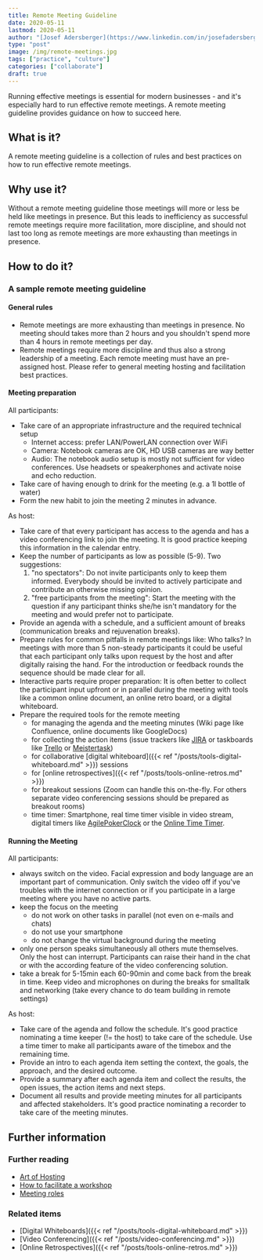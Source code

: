 ```yaml
---
title: Remote Meeting Guideline
date: 2020-05-11
lastmod: 2020-05-11
author: "[Josef Adersberger](https://www.linkedin.com/in/josefadersberger)"
type: "post"
image: /img/remote-meetings.jpg
tags: ["practice", "culture"]
categories: ["collaborate"]
draft: true
---
```


Running effective meetings is essential for modern businesses - and it's especially hard to run effective 
remote meetings. A remote meeting guideline provides guidance on how to succeed here.

<!--more-->

## What is it?

A remote meeting guideline is a collection of rules and best practices on how to run effective remote meetings.

## Why use it?

Without a remote meeting guideline those meetings will more or less be held like meetings in presence. But this leads to inefficiency as successful remote meetings require more facilitation, more discipline, and should not last too long as remote meetings are more exhausting than meetings in presence.

## How to do it?

### A sample remote meeting guideline

#### General rules
 * Remote meetings are more exhausting than meetings in presence. No meeting should takes more than 2 hours and you shouldn't spend more than 4 hours in remote meetings per day.  
 * Remote meetings require more discipline and thus also a strong leadership of a meeting. Each remote meeting must have an pre-assigned host. Please refer to general meeting hosting and facilitation best practices.

#### Meeting preparation

All participants:
 * Take care of an appropriate infrastructure and the required technical setup
    * Internet access: prefer LAN/PowerLAN connection over WiFi 
    * Camera: Notebook cameras are OK, HD USB cameras are way better
    * Audio: The notebook audio setup is mostly not sufficient for video conferences. Use headsets or speakerphones and activate noise and echo reduction.
 * Take care of having enough to drink for the meeting (e.g. a 1l bottle of water)
 * Form the new habit to join the meeting 2 minutes in advance. 


As host:
 * Take care of that every participant has access to the agenda and has a video conferencing link to join the meeting. It is good practice keeping this information in the calendar entry.
 * Keep the number of participants as low as possible (5-9). Two suggestions:
    1. "no spectators": Do not invite participants only to keep them informed. Everybody should be invited to actively participate and contribute an otherwise missing opinion.
    2. "free participants from the meeting": Start the meeting with the question if any participant thinks she/he isn't mandatory for the meeting and would prefer not to participate.
 * Provide an agenda with a schedule, and a sufficient amount of breaks (communication breaks and rejuvenation breaks).
 * Prepare rules for common pitfalls in remote meetings like: Who talks? In meetings with more than 5 non-steady participants it could be useful that each participant only talks upon request by the host and after digitally raising the hand. For the introduction or feedback rounds the sequence should be made clear for all.
 * Interactive parts require proper preparation: It is often better to collect the participant input upfront or in parallel during the meeting with tools like a common online document, an online retro board, or a digital whiteboard.
 * Prepare the required tools for the remote meeting
    * for managing the agenda and the meeting minutes (Wiki page like Confluence, online documents like GoogleDocs)
    * for collecting the action items (issue trackers like [JIRA](https://www.atlassian.com/software/jira) or taskboards like [Trello](https://trello.com) or [Meistertask](https://www.meistertask.com/)) 
    * for collaborative [digital whiteboard]({{< ref "/posts/tools-digital-whiteboard.md" >}}) sessions
    * for [online retrospectives]({{< ref "/posts/tools-online-retros.md" >}})
    * for breakout sessions (Zoom can handle this on-the-fly. For others separate video conferencing sessions should be prepared as breakout rooms)
    * time timer: Smartphone, real time timer visible in video stream, digital timers like [AgilePokerClock](https://www.agilepokerclock.com/clock) or the [Online Time Timer](http://timer.designthinkingcoach.de).
    
#### Running the Meeting

All participants:
 * always switch on the video. Facial expression and body language are an important part of communication. Only switch the video off if you've troubles with the internet connection or if you participate in a large meeting where you have no active parts.
 * keep the focus on the meeting
    * do not work on other tasks in parallel (not even on e-mails and chats)
    * do not use your smartphone 
    * do not change the virtual background during the meeting
 * only one person speaks simultaneously all others mute themselves. Only the host can interrupt. Participants can raise their hand in the chat or with the according feature of the video conferencing solution.
 * take a break for 5-15min each 60-90min and come back from the break in time. Keep video and microphones on during the breaks for smalltalk and networking (take every chance to do team building in remote settings)
 
 As host:
 * Take care of the agenda and follow the schedule. It's good practice nominating a time keeper (!= the host) to take care of the schedule. Use a time timer to make all participants aware of the timebox and the remaining time.
 * Provide an intro to each agenda item setting the context, the goals, the approach, and the desired outcome. 
 * Provide a summary after each agenda item and collect the results, the open issues, the action items and next steps.
 * Document all results and provide meeting minutes for all participants and affected stakeholders. It's good practice nominating a recorder to take care of the meeting minutes.

## Further information

### Further reading
 * [Art of Hosting](https://www.artofhosting.org/what-is-aoh/methods)
 * [How to facilitate a workshop](https://www.howspace.com/resources/how-to-facilitate-a-workshop)
 * [Meeting roles](https://www.conferencecalling.com/blog/meeting-roles) 

### Related items
 * [Digital Whiteboards]({{< ref "/posts/tools-digital-whiteboard.md" >}})
 * [Video Conferencing]({{< ref "/posts/video-conferencing.md" >}})
 * [Online Retrospectives]({{< ref "/posts/tools-online-retros.md" >}})
